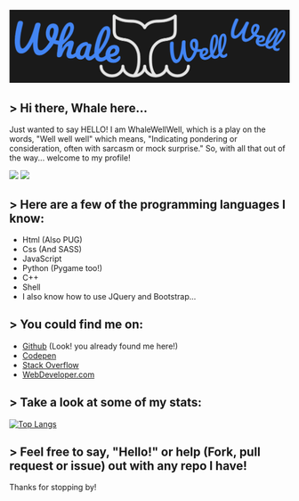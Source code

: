 ![An AWESOME Header](./HeaderWDev.png)

## > Hi there, Whale here...
Just wanted to say HELLO! I am WhaleWellWell, which is a play on the words, "Well well well" which means, "Indicating pondering or consideration, often with sarcasm or mock surprise." So, with all that out of the way... welcome to my profile!

![](https://img.shields.io/badge/Code%20Editor-VSCode-blue)
![](https://img.shields.io/badge/OS-Linux-blue)

## > Here are a few of the programming languages I know:
- Html (Also PUG)
- Css (And SASS)
- JavaScript
- Python (Pygame too!)
- C++
- Shell
- I also know how to use JQuery and Bootstrap...

## > You could find me on:
-  [Github]() (Look! you already found me here!)
- [Codepen](https://codepen.io/WhaleWellWell)
- [Stack Overflow](https://stackoverflow.com/users/18981665/whalewellwell)
- [WebDeveloper.com](https://webdeveloper.com/@WhaleWellWell/)

## > Take a look at some of my stats:
[![Top Langs](https://github-readme-stats.vercel.app/api/top-langs/?username=WhaleWellWell&theme=black-ice)](https://github.com/WhaleWellWell/github-readme-stats)


## > Feel free to say, "Hello!" or help (Fork, pull request or issue) out with any repo I have!
Thanks for stopping by!
